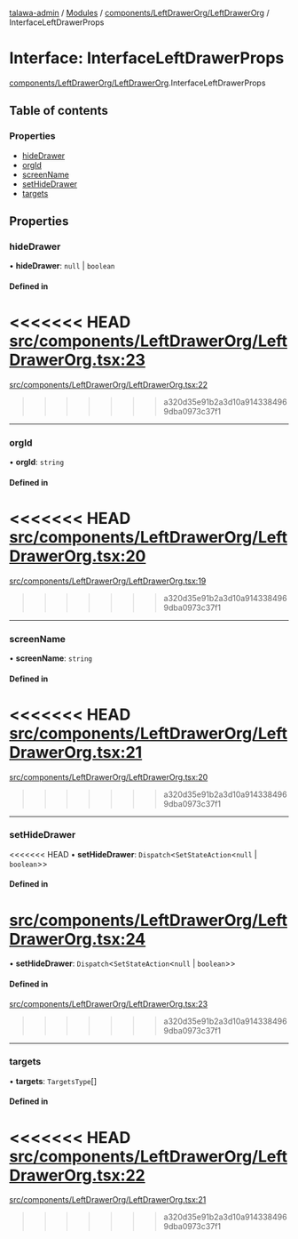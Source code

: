 [talawa-admin](../README.md) / [Modules](../modules.md) / [components/LeftDrawerOrg/LeftDrawerOrg](../modules/components_LeftDrawerOrg_LeftDrawerOrg.md) / InterfaceLeftDrawerProps

# Interface: InterfaceLeftDrawerProps

[components/LeftDrawerOrg/LeftDrawerOrg](../modules/components_LeftDrawerOrg_LeftDrawerOrg.md).InterfaceLeftDrawerProps

## Table of contents

### Properties

- [hideDrawer](components_LeftDrawerOrg_LeftDrawerOrg.InterfaceLeftDrawerProps.md#hidedrawer)
- [orgId](components_LeftDrawerOrg_LeftDrawerOrg.InterfaceLeftDrawerProps.md#orgid)
- [screenName](components_LeftDrawerOrg_LeftDrawerOrg.InterfaceLeftDrawerProps.md#screenname)
- [setHideDrawer](components_LeftDrawerOrg_LeftDrawerOrg.InterfaceLeftDrawerProps.md#sethidedrawer)
- [targets](components_LeftDrawerOrg_LeftDrawerOrg.InterfaceLeftDrawerProps.md#targets)

## Properties

### hideDrawer

• **hideDrawer**: ``null`` \| `boolean`

#### Defined in

<<<<<<< HEAD
[src/components/LeftDrawerOrg/LeftDrawerOrg.tsx:23](https://github.com/PalisadoesFoundation/talawa-admin/blob/12d9229/src/components/LeftDrawerOrg/LeftDrawerOrg.tsx#L23)
=======
[src/components/LeftDrawerOrg/LeftDrawerOrg.tsx:22](https://github.com/PalisadoesFoundation/talawa-admin/blob/b619a0d/src/components/LeftDrawerOrg/LeftDrawerOrg.tsx#L22)
>>>>>>> a320d35e91b2a3d10a9143384969dba0973c37f1

___

### orgId

• **orgId**: `string`

#### Defined in

<<<<<<< HEAD
[src/components/LeftDrawerOrg/LeftDrawerOrg.tsx:20](https://github.com/PalisadoesFoundation/talawa-admin/blob/12d9229/src/components/LeftDrawerOrg/LeftDrawerOrg.tsx#L20)
=======
[src/components/LeftDrawerOrg/LeftDrawerOrg.tsx:19](https://github.com/PalisadoesFoundation/talawa-admin/blob/b619a0d/src/components/LeftDrawerOrg/LeftDrawerOrg.tsx#L19)
>>>>>>> a320d35e91b2a3d10a9143384969dba0973c37f1

___

### screenName

• **screenName**: `string`

#### Defined in

<<<<<<< HEAD
[src/components/LeftDrawerOrg/LeftDrawerOrg.tsx:21](https://github.com/PalisadoesFoundation/talawa-admin/blob/12d9229/src/components/LeftDrawerOrg/LeftDrawerOrg.tsx#L21)
=======
[src/components/LeftDrawerOrg/LeftDrawerOrg.tsx:20](https://github.com/PalisadoesFoundation/talawa-admin/blob/b619a0d/src/components/LeftDrawerOrg/LeftDrawerOrg.tsx#L20)
>>>>>>> a320d35e91b2a3d10a9143384969dba0973c37f1

___

### setHideDrawer

<<<<<<< HEAD
• **setHideDrawer**: `Dispatch`\<`SetStateAction`\<``null`` \| `boolean`\>\>

#### Defined in

[src/components/LeftDrawerOrg/LeftDrawerOrg.tsx:24](https://github.com/PalisadoesFoundation/talawa-admin/blob/12d9229/src/components/LeftDrawerOrg/LeftDrawerOrg.tsx#L24)
=======
• **setHideDrawer**: `Dispatch`<`SetStateAction`<``null`` \| `boolean`\>\>

#### Defined in

[src/components/LeftDrawerOrg/LeftDrawerOrg.tsx:23](https://github.com/PalisadoesFoundation/talawa-admin/blob/b619a0d/src/components/LeftDrawerOrg/LeftDrawerOrg.tsx#L23)
>>>>>>> a320d35e91b2a3d10a9143384969dba0973c37f1

___

### targets

• **targets**: `TargetsType`[]

#### Defined in

<<<<<<< HEAD
[src/components/LeftDrawerOrg/LeftDrawerOrg.tsx:22](https://github.com/PalisadoesFoundation/talawa-admin/blob/12d9229/src/components/LeftDrawerOrg/LeftDrawerOrg.tsx#L22)
=======
[src/components/LeftDrawerOrg/LeftDrawerOrg.tsx:21](https://github.com/PalisadoesFoundation/talawa-admin/blob/b619a0d/src/components/LeftDrawerOrg/LeftDrawerOrg.tsx#L21)
>>>>>>> a320d35e91b2a3d10a9143384969dba0973c37f1
